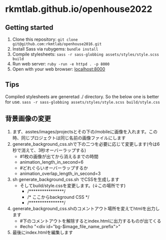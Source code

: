# rkmtlab.github.io/openhouse2022
## Getting started

1. Clone this repository: `git clone git@github.com:rkmtlab/openhouse2016.git`
2. Install Sass via rubygems: `bundle install`
3. Compile stylesheets: `sass -r sass-globbing assets/styles/style.scss build`
4. Run web server: `ruby -run -e httpd . -p 8000`
5. Open with your web browser: [localhost:8000](http://localhost:8000)

## Tips
Compiled stylesheets are generetad ./ directory.
So the below one is better for use.
`sass -r sass-globbing assets/styles/style.scss build/style.css`

## 背景画像の変更

1. まず、asstes/images/projectsとその下の/mobileに画像を入れます。この時、同じプロジェクトは同じ名前の画像ファイルにします
2.  generate_background_css.shで下の二つを必要に応じて変更します(今は6秒で消えて、3秒オーバーラップする)
       -  #1枚の画像が出てから消えるまでの時間
       -  animation_length_in_second=6
       -  #どれぐらいオーバーラップするか
       -  animation_overlap_length_in_second=3  
3. sh generate_background_css.sh でCSSを生成します
     - そしてbuild/style.cssを変更します。(↓この場所です)
       - /\*\*\*\*\*\*\*\*\*\*\*\*\*\*\*\*/
       - /* ここからbackground CSS */
       - /\*\*\*\*\*\*\*\*\*\*\*\*\*\*\*\*/
4. generate_background_css.shのコメントアウト場所を変えてhtmlを出力します
      - #下のコメントアウトを解除するとindex.htmlに出力するものが出てくる
      - #echo "<div id=\"bg-$image_file_name_prefix\"></div>"
5. 最後にindex.htmlを編集します